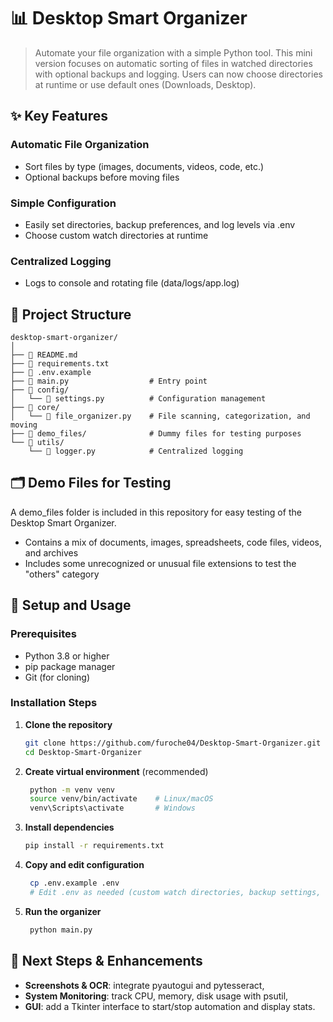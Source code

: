 # 📊 Desktop Smart Organizer

> Automate your file organization with a simple Python tool. This mini version focuses on automatic sorting of files in watched directories with optional backups and logging. Users can now choose directories at runtime or use default ones (Downloads, Desktop).

## ✨ Key Features

### Automatic File Organization
- Sort files by type (images, documents, videos, code, etc.)
- Optional backups before moving files

### Simple Configuration
- Easily set directories, backup preferences, and log levels via .env
- Choose custom watch directories at runtime

### Centralized Logging
- Logs to console and rotating file (data/logs/app.log)

## 📁 Project Structure

```
desktop-smart-organizer/
│
├── 📄 README.md
├── 📄 requirements.txt
├── 📄 .env.example
├── 📄 main.py                  # Entry point
├── 📂 config/
│   └── 📄 settings.py          # Configuration management
├── 📂 core/
│   └── 📄 file_organizer.py    # File scanning, categorization, and moving
├── 📂 demo_files/              # Dummy files for testing purposes
└── 📂 utils/
    └── 📄 logger.py            # Centralized logging

```

## 🗂️ Demo Files for Testing

A demo_files folder is included in this repository for easy testing of the Desktop Smart Organizer.
- Contains a mix of documents, images, spreadsheets, code files, videos, and archives
- Includes some unrecognized or unusual file extensions to test the "others" category

## 🚀 Setup and Usage

### Prerequisites
- Python 3.8 or higher
- pip package manager
- Git (for cloning)

### Installation Steps

1. **Clone the repository**
   ```bash
   git clone https://github.com/furoche04/Desktop-Smart-Organizer.git
   cd Desktop-Smart-Organizer
   ```

2. **Create virtual environment** (recommended)
   ```bash
    python -m venv venv
    source venv/bin/activate    # Linux/macOS
    venv\Scripts\activate       # Windows
   ```

3. **Install dependencies**
   ```bash
   pip install -r requirements.txt
   ```

4. **Copy and edit configuration**
   ```bash
    cp .env.example .env
    # Edit .env as needed (custom watch directories, backup settings, log level)
   ```

5. **Run the organizer**
   ```bash
    python main.py
   ```

## 🔄 Next Steps & Enhancements

- **Screenshots & OCR**: integrate pyautogui and pytesseract,
- **System Monitoring**: track CPU, memory, disk usage with psutil,
- **GUI**: add a Tkinter interface to start/stop automation and display stats.
